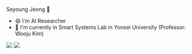Seyoung Jeong 👋

- 😄 I'm AI Researcher
- 🌱 I'm currently in Smart Systems Lab in Yonsei University (Professor: Wooju Kim)

<img src="https://img.shields.io/badge/Python-hexcode#3776AB?style=plastic&logo=Python&logoColor=#3776AB"/>

<span>
  <a href="https://peppermint-gull-3de.notion.site/AI-Researcher-8fe541d90c014979bde705734eec1c13?pvs=4">
    <img src="https://img.shields.io/badge/Notion-000000?style=social&logo=Notion&logoColor=black"/>
  </a>
</span>

<!--
**tpdud3406/tpdud3406** is a ✨ _special_ ✨ repository because its `README.md` (this file) appears on your GitHub profile.

Here are some ideas to get you started:

- 🔭 I’m currently working on ...
- 🌱 I’m currently learning ...
- 👯 I’m looking to collaborate on ...
- 🤔 I’m looking for help with ...
- 💬 Ask me about ...
- 📫 How to reach me: ...
- 😄 Pronouns: ...
- ⚡ Fun fact: ...
-->
